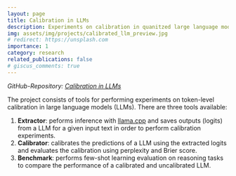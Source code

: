 ```yaml
---
layout: page
title: Calibration in LLMs
description: Experiments on calibration in quanitzed large language models [C++, Python, scikit-learn]
img: assets/img/projects/calibrated_llm_preview.jpg
# redirect: https://unsplash.com
importance: 1
category: research
related_publications: false
# giscus_comments: true
---
```


_GitHub-Repository: [Calibration in LLMs](https://github.com/arthur-becker/calibration_in_llm)_

The project consists of tools for performing experiments on token-level calibration in large language models (LLMs). There are three tools available:

1. **Extractor**: peforms inference with [llama.cpp](https://github.com/ggerganov/llama.cpp) and saves outputs (logits) from a LLM for a given input text in order to perform calibration experiments.
2. **Calibrator**: calibrates the predictions of a LLM using the extracted logits and evaluates the calibration using perplexity and Brier score.
3. **Benchmark**: performs few-shot learning evaluation on reasoning tasks to compare the performance of a calibrated and uncalibrated LLM.
